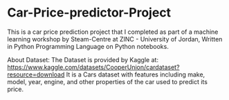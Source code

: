 # Car-Price-predictor-Project
This is a car price prediction project that I completed as part of a machine learning workshop by Steam-Centre at ZINC - University of Jordan, Written in Python Programming Language on Python notebooks.


About Dataset:
The Dataset is provided by Kaggle at: https://www.kaggle.com/datasets/CooperUnion/cardataset?resource=download 
It is a Cars dataset with features including make, model, year, engine, and other properties of the car used to predict its price.
